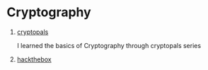 # Cryptography

1. [cryptopals](./cryptopals/)
  
    I learned the basics of Cryptography through cryptopals series

2. [hackthebox](./htb-challenges/)
